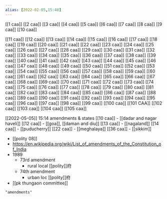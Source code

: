 ```yaml
---
alias: [2022-02-05,15:48]
---
```


[[1 caa]]
[[2 caa]]
[[3 caa]]
[[4 caa]]
[[5 caa]]
[[6 caa]]
[[7 caa]]
[[8 caa]]
[[9 caa]]
[[10 caa]]

[[11 caa]]
[[12 caa]]
[[13 caa]]
[[14 caa]]
[[15 caa]]
[[16 caa]]
[[17 caa]]
[[18 caa]]
[[19 caa]]
[[20 caa]]
[[21 caa]]
[[22 caa]]
[[23 caa]]
[[24 caa]]
[[25 caa]]
[[26 caa]]
[[27 caa]]
[[28 caa]]
[[29 caa]]
[[30 caa]]
[[31 caa]]
[[32 caa]]
[[33 caa]]
[[34 caa]]
[[35 caa]]
[[36 caa]]
[[37 caa]]
[[38 caa]]
[[39 caa]]
[[40 caa]]
[[41 caa]]
[[42 caa]]
[[43 caa]]
[[44 caa]]
[[45 caa]]
[[46 caa]]
[[47 caa]]
[[48 caa]]
[[49 caa]]
[[50 caa]]
[[51 caa]]
[[52 caa]]
[[53 caa]]
[[54 caa]]
[[55 caa]]
[[56 caa]]
[[57 caa]]
[[58 caa]]
[[59 caa]]
[[60 caa]]
[[61 caa]]
[[62 caa]]
[[63 caa]]
[[64 caa]]
[[65 caa]]
[[66 caa]]
[[67 caa]]
[[68 caa]]
[[69 caa]]
[[70 caa]]
[[71 caa]]
[[72 caa]]
[[73 caa]]
[[74 caa]]
[[75 caa]]
[[76 caa]]
[[77 caa]]
[[78 caa]]
[[79 caa]]
[[80 caa]]
[[81 caa]]
[[82 caa]]
[[83 caa]]
[[84 caa]]
[[85 caa]]
[[86 caa]]
[[87 caa]]
[[88 caa]]
[[89 caa]]
[[90 caa]]
[[91 caa]]
[[92 caa]]
[[93 caa]]
[[94 caa]]
[[95 caa]]
[[96 caa]]
[[97 caa]]
[[98 caa]]
[[99 caa]]
[[100 caa]]
[[101 CAA]]
[[102 caa]]
[[103 caa]]
[[104 caa]]
[[105 caa]]

[[2022-05-05]] 15:14
amendments & states
[[10 caa]] - [[dadar and nagar haveli]]
[[12 caa]] - [[goa]], [[daman and diu]]
[[13 caa]] - [[nagaland]]
[[14 caa]] - [[puducherry]]
[[22 caa]] - [[meghalaya]]
[[36 caa]] - [[sikkim]]

- [[polity 08]]
- https://en.wikipedia.org/wiki/List_of_amendments_of_the_Constitution_of_India
- 1989
	- 73rd amendment
		- rural local [[polity]]府
	- 74th amendment
		- urban loc [[polity]]府
- [[pk thungaon committee]]

```query
"amendments"
```